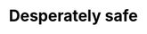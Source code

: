 ---
layout: 1.1-story
subpage: story
css: h1{text-align:center;}
title: Desperately safe
num: "05"
quote: Here’s to being fucked-up.
summary: Joce and Kay Lin’s grievances come to a head. <span class='spoiler'>Their reconciliation is short-lived when the past catches up.</span>
---